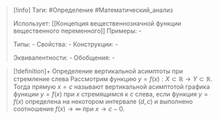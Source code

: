 > [!info]
> Тэги: #Определение #Математический_анализ   
> 
> Использует: [[Концепция вещественнозначной функции вещественного переменного]]
> Примеры: *-*
> 
> Типы: *-*
> Свойства: *-*
> Конструкции: *-*
> 
> Эквивалентности: *-*
> Обобщения: *-*

> [!definition]+ Определение вертикальной асимптоты при стремление слева
> Рассмотрим функцию $y = f(x):X \subset \mathbb{R}\rightarrow Y \subset \mathbb{R}$. Тогда прямую $x = c$ называют вертикальной асимптотой графика функции $y = f(x)$ при $x$ стремящимся к $c$ слева, если функция $y = f(x)$ определена на некотором интервале $(d,c)$ и выполнено соотношение $f(x) \to \infty$ при $x \to c-0$.